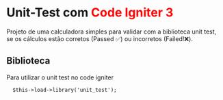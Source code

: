 # Unit-Test com <span style="color:red">Code Igniter 3</span>

Projeto de uma calculadora simples para validar com a biblioteca unit test, se os cálculos estão corretos (Passed ✅) ou incorretos (Failed!❌).

## Biblioteca

Para utilizar o unit test no code igniter

```
  $this->load->library('unit_test');
```
